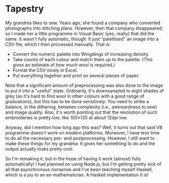 # Tapestry

My grandma likes to sew. Years ago, she found a company who converted
photographs into stitching plans. However, then that company
disappeared; so I made her a little programme in Visual Basic (yes,
really) that did the same. It wasn't fully automatic, though: It just
"palettised" an image into a CSV file, which I then processed manually.
That is:

* Convert the numeric palette into Wingdings of increasing density.
* Take counts of each colour and match them up to the palette. (This
  gives an estimate of how much wool is required.)
* Format the CSV nicely in Excel.
* Put everything together and print on several pieces of paper.

Note that a significant amount of preprocessing was also done to the
image to put it into a "useful" state. Ordinarily, it's downsampled to
eight shades of grey (as it's hard to find wool in other colours with a
good range of graduations), but this has to be done sensitively: You
need to strike a balance, in the dithering, between complexity (i.e.,
awkwardness to sew) and image quality. Also, it's worth pointing out
that the resolution of such embroideries is pretty low; like 100×125 at
about 12dpi low.

Anyway, did I mention how long ago this was? Well, it turns out that
said VB programme doesn't work on modern platforms. Moreover, I have
less time to do all the necessary pre- and postprocessing. However, I
still want to make these things for my grandma: It gives her something
to do and the output actually looks pretty cool.

So I'm remaking it, but in the hope of having it work (almost) fully
automatically! I had planned on using Node.js, but I'm getting pretty
sick of all that asynchronous nonsense and I've been teaching myself
Haskell, which is a joy to an ex-mathematician. A Haskell implementation
it is!
